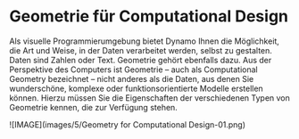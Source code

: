 

# Geometrie für Computational Design

Als visuelle Programmierumgebung bietet Dynamo Ihnen die Möglichkeit, die Art und Weise, in der Daten verarbeitet werden, selbst zu gestalten. Daten sind Zahlen oder Text. Geometrie gehört ebenfalls dazu. Aus der Perspektive des Computers ist Geometrie – auch als Computational Geometry bezeichnet – nicht anderes als die Daten, aus denen Sie wunderschöne, komplexe oder funktionsorientierte Modelle erstellen können. Hierzu müssen Sie die Eigenschaften der verschiedenen Typen von Geometrie kennen, die zur Verfügung stehen.

![IMAGE](images/5/Geometry for Computational Design-01.png)

